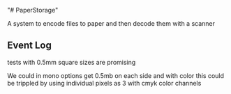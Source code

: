 "# PaperStorage"

A system to encode files to paper and then decode them with a scanner

## Event Log

tests with 0.5mm square sizes are promising

We could in mono options get 0.5mb on each side and with color this could be trippled by using individual pixels as 3 with cmyk color channels
